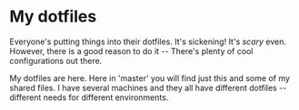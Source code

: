 My dotfiles
===========

Everyone's putting things into their dotfiles. It's sickening! It's *scary* even. However, there
is a good reason to do it -- There's plenty of cool configurations out there.

My dotfiles are here. Here in 'master' you will find just this and some of my shared files. I have
several machines and they all have different dotfiles -- different needs for different environments.


